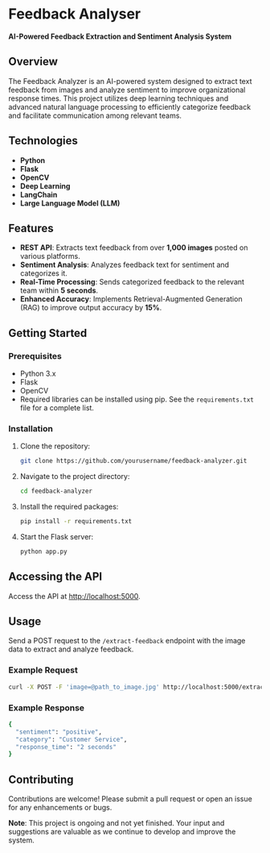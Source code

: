 # Feedback Analyser

**AI-Powered Feedback Extraction and Sentiment Analysis System**

## Overview

The Feedback Analyzer is an AI-powered system designed to extract text feedback from images and analyze sentiment to improve organizational response times. This project utilizes deep learning techniques and advanced natural language processing to efficiently categorize feedback and facilitate communication among relevant teams.

## Technologies

- **Python**
- **Flask**
- **OpenCV**
- **Deep Learning**
- **LangChain**
- **Large Language Model (LLM)**

## Features

- **REST API**: Extracts text feedback from over **1,000 images** posted on various platforms.
- **Sentiment Analysis**: Analyzes feedback text for sentiment and categorizes it.
- **Real-Time Processing**: Sends categorized feedback to the relevant team within **5 seconds**.
- **Enhanced Accuracy**: Implements Retrieval-Augmented Generation (RAG) to improve output accuracy by **15%**.

## Getting Started

### Prerequisites

- Python 3.x
- Flask
- OpenCV
- Required libraries can be installed using pip. See the `requirements.txt` file for a complete list.

### Installation

1. Clone the repository:

   ```bash
   git clone https://github.com/yourusername/feedback-analyzer.git
1. Navigate to the project directory:

   ```bash
   cd feedback-analyzer
1. Install the required packages:

   ```bash
   pip install -r requirements.txt
1. Start the Flask server:

   ```bash
   python app.py
## Accessing the API

Access the API at [http://localhost:5000](http://localhost:5000).

## Usage

Send a POST request to the `/extract-feedback` endpoint with the image data to extract and analyze feedback.

### Example Request

```bash
curl -X POST -F 'image=@path_to_image.jpg' http://localhost:5000/extract-feedback
```
### Example Response

```bash
{
  "sentiment": "positive",
  "category": "Customer Service",
  "response_time": "2 seconds"
}
```
## Contributing

Contributions are welcome! Please submit a pull request or open an issue for any enhancements or bugs. 

**Note**: This project is ongoing and not yet finished. Your input and suggestions are valuable as we continue to develop and improve the system.
